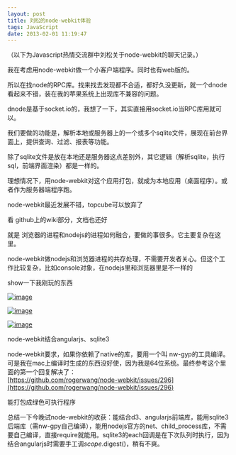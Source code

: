 ```yaml
---
layout: post
title: 刘松的node-webkit体验
tags: JavaScript
date: 2013-02-01 11:19:47
---
```


（以下为Javascript热情交流群中刘松关于node-webkit的聊天记录。）

我在考虑用node-webkit做一个小客户端程序。同时也有web版的。

所以在找node的RPC库。找来找去发现都不合适，都好久没更新，就一个dnode看起来不错，装在我的苹果系统上出现库不兼容的问题。

dnode是基于socket.io的，我想了一下，其实直接用socket.io当RPC库用就可以。

我们要做的功能是，解析本地或服务器上的一个或多个sqlite文件，展现在前台界面上，提供查询、过滤、报表等功能。

除了sqlite文件是放在本地还是服务器这点差别外，其它逻辑（解析sqlite，执行sql，前端界面渲染）都是一样的。

理想情况下，用node-webkit对这个应用打包，就成为本地应用（桌面程序）。或者作为服务器端程序跑。

node-webkit最近发展不错，topcube可以放弃了

看 github上的wiki部分，文档也还好

就是 浏览器的进程和nodejs的进程如何融合，要做的事很多。它主要复杂在这里。

node-webkit做nodejs和浏览器进程的共存处理，不需要开发者关心。但这个工作比较复杂，比如console对象，在nodejs里和浏览器里是不一样的

show一下我刚玩的东西

[![image](http://freewind.me/wp-content/uploads/2013/02/image_thumb.png "image")](http://freewind.me/wp-content/uploads/2013/02/image.png)

[![image](http://freewind.me/wp-content/uploads/2013/02/image_thumb1.png "image")](http://freewind.me/wp-content/uploads/2013/02/image1.png)

[![image](http://freewind.me/wp-content/uploads/2013/02/image_thumb2.png "image")](http://freewind.me/wp-content/uploads/2013/02/image2.png)

node-webkit结合angularjs、sqlite3

node-webkit要求，如果你依赖了native的库，要用一个叫 nw-gyp的工具编译。可是我在mac上编译时生成的东西没好使，因为我是64位系统。最终参考这个里面的第一个回复解决了：   
[https://github.com/rogerwang/node-webkit/issues/296](https://github.com/rogerwang/node-webkit/issues/296)

能打包成绿色可执行程序

总结一下今晚试node-webkit的收获：能结合d3、angularjs前端库，能用sqlite3后端库（需nw-gpy自己编译），能用nodejs官方的net、child_process库，不需要自己编译，直接require就能用。sqlite3的each回调是在下次队列时执行，因为结合angularjs时需要手工调$scope.$digest()，稍有不爽。
